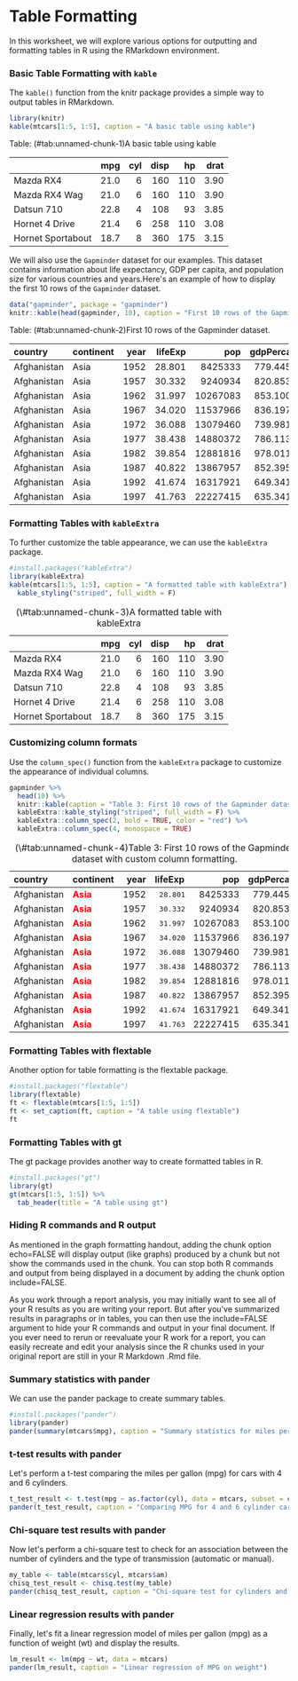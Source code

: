 # Table Formatting

In this worksheet, we will explore various options for outputting and formatting tables in R using the RMarkdown environment.

### Basic Table Formatting with `kable`

The `kable()` function from the knitr package provides a simple way to output tables in RMarkdown.


```r
library(knitr)
kable(mtcars[1:5, 1:5], caption = "A basic table using kable")
```



Table: (\#tab:unnamed-chunk-1)A basic table using kable

|                  |  mpg| cyl| disp|  hp| drat|
|:-----------------|----:|---:|----:|---:|----:|
|Mazda RX4         | 21.0|   6|  160| 110| 3.90|
|Mazda RX4 Wag     | 21.0|   6|  160| 110| 3.90|
|Datsun 710        | 22.8|   4|  108|  93| 3.85|
|Hornet 4 Drive    | 21.4|   6|  258| 110| 3.08|
|Hornet Sportabout | 18.7|   8|  360| 175| 3.15|

We will also use the `Gapminder` dataset for our examples. This dataset contains information about life expectancy, GDP per capita, and population size for various countries and years.Here's an example of how to display the first 10 rows of the `Gapminder` dataset.


```r
data("gapminder", package = "gapminder")
knitr::kable(head(gapminder, 10), caption = "First 10 rows of the Gapminder dataset.")
```



Table: (\#tab:unnamed-chunk-2)First 10 rows of the Gapminder dataset.

|country     |continent | year| lifeExp|      pop| gdpPercap|
|:-----------|:---------|----:|-------:|--------:|---------:|
|Afghanistan |Asia      | 1952|  28.801|  8425333|  779.4453|
|Afghanistan |Asia      | 1957|  30.332|  9240934|  820.8530|
|Afghanistan |Asia      | 1962|  31.997| 10267083|  853.1007|
|Afghanistan |Asia      | 1967|  34.020| 11537966|  836.1971|
|Afghanistan |Asia      | 1972|  36.088| 13079460|  739.9811|
|Afghanistan |Asia      | 1977|  38.438| 14880372|  786.1134|
|Afghanistan |Asia      | 1982|  39.854| 12881816|  978.0114|
|Afghanistan |Asia      | 1987|  40.822| 13867957|  852.3959|
|Afghanistan |Asia      | 1992|  41.674| 16317921|  649.3414|
|Afghanistan |Asia      | 1997|  41.763| 22227415|  635.3414|

### Formatting Tables with `kableExtra`

To further customize the table appearance, we can use the `kableExtra` package.


```r
#install.packages("kableExtra") 
library(kableExtra)
kable(mtcars[1:5, 1:5], caption = "A formatted table with kableExtra") %>%
  kable_styling("striped", full_width = F)
```

<table class="table table-striped" style="width: auto !important; margin-left: auto; margin-right: auto;">
<caption>(\#tab:unnamed-chunk-3)A formatted table with kableExtra</caption>
 <thead>
  <tr>
   <th style="text-align:left;">   </th>
   <th style="text-align:right;"> mpg </th>
   <th style="text-align:right;"> cyl </th>
   <th style="text-align:right;"> disp </th>
   <th style="text-align:right;"> hp </th>
   <th style="text-align:right;"> drat </th>
  </tr>
 </thead>
<tbody>
  <tr>
   <td style="text-align:left;"> Mazda RX4 </td>
   <td style="text-align:right;"> 21.0 </td>
   <td style="text-align:right;"> 6 </td>
   <td style="text-align:right;"> 160 </td>
   <td style="text-align:right;"> 110 </td>
   <td style="text-align:right;"> 3.90 </td>
  </tr>
  <tr>
   <td style="text-align:left;"> Mazda RX4 Wag </td>
   <td style="text-align:right;"> 21.0 </td>
   <td style="text-align:right;"> 6 </td>
   <td style="text-align:right;"> 160 </td>
   <td style="text-align:right;"> 110 </td>
   <td style="text-align:right;"> 3.90 </td>
  </tr>
  <tr>
   <td style="text-align:left;"> Datsun 710 </td>
   <td style="text-align:right;"> 22.8 </td>
   <td style="text-align:right;"> 4 </td>
   <td style="text-align:right;"> 108 </td>
   <td style="text-align:right;"> 93 </td>
   <td style="text-align:right;"> 3.85 </td>
  </tr>
  <tr>
   <td style="text-align:left;"> Hornet 4 Drive </td>
   <td style="text-align:right;"> 21.4 </td>
   <td style="text-align:right;"> 6 </td>
   <td style="text-align:right;"> 258 </td>
   <td style="text-align:right;"> 110 </td>
   <td style="text-align:right;"> 3.08 </td>
  </tr>
  <tr>
   <td style="text-align:left;"> Hornet Sportabout </td>
   <td style="text-align:right;"> 18.7 </td>
   <td style="text-align:right;"> 8 </td>
   <td style="text-align:right;"> 360 </td>
   <td style="text-align:right;"> 175 </td>
   <td style="text-align:right;"> 3.15 </td>
  </tr>
</tbody>
</table>


### Customizing column formats

Use the `column_spec()` function from the `kableExtra` package to customize the appearance of individual columns.


```r
gapminder %>%
  head(10) %>%
  knitr::kable(caption = "Table 3: First 10 rows of the Gapminder dataset with custom column formatting.") %>%
  kableExtra::kable_styling("striped", full_width = F) %>%
  kableExtra::column_spec(2, bold = TRUE, color = "red") %>%
  kableExtra::column_spec(4, monospace = TRUE)
```

<table class="table table-striped" style="width: auto !important; margin-left: auto; margin-right: auto;">
<caption>(\#tab:unnamed-chunk-4)Table 3: First 10 rows of the Gapminder dataset with custom column formatting.</caption>
 <thead>
  <tr>
   <th style="text-align:left;"> country </th>
   <th style="text-align:left;"> continent </th>
   <th style="text-align:right;"> year </th>
   <th style="text-align:right;"> lifeExp </th>
   <th style="text-align:right;"> pop </th>
   <th style="text-align:right;"> gdpPercap </th>
  </tr>
 </thead>
<tbody>
  <tr>
   <td style="text-align:left;"> Afghanistan </td>
   <td style="text-align:left;font-weight: bold;color: red !important;"> Asia </td>
   <td style="text-align:right;"> 1952 </td>
   <td style="text-align:right;font-family: monospace;"> 28.801 </td>
   <td style="text-align:right;"> 8425333 </td>
   <td style="text-align:right;"> 779.4453 </td>
  </tr>
  <tr>
   <td style="text-align:left;"> Afghanistan </td>
   <td style="text-align:left;font-weight: bold;color: red !important;"> Asia </td>
   <td style="text-align:right;"> 1957 </td>
   <td style="text-align:right;font-family: monospace;"> 30.332 </td>
   <td style="text-align:right;"> 9240934 </td>
   <td style="text-align:right;"> 820.8530 </td>
  </tr>
  <tr>
   <td style="text-align:left;"> Afghanistan </td>
   <td style="text-align:left;font-weight: bold;color: red !important;"> Asia </td>
   <td style="text-align:right;"> 1962 </td>
   <td style="text-align:right;font-family: monospace;"> 31.997 </td>
   <td style="text-align:right;"> 10267083 </td>
   <td style="text-align:right;"> 853.1007 </td>
  </tr>
  <tr>
   <td style="text-align:left;"> Afghanistan </td>
   <td style="text-align:left;font-weight: bold;color: red !important;"> Asia </td>
   <td style="text-align:right;"> 1967 </td>
   <td style="text-align:right;font-family: monospace;"> 34.020 </td>
   <td style="text-align:right;"> 11537966 </td>
   <td style="text-align:right;"> 836.1971 </td>
  </tr>
  <tr>
   <td style="text-align:left;"> Afghanistan </td>
   <td style="text-align:left;font-weight: bold;color: red !important;"> Asia </td>
   <td style="text-align:right;"> 1972 </td>
   <td style="text-align:right;font-family: monospace;"> 36.088 </td>
   <td style="text-align:right;"> 13079460 </td>
   <td style="text-align:right;"> 739.9811 </td>
  </tr>
  <tr>
   <td style="text-align:left;"> Afghanistan </td>
   <td style="text-align:left;font-weight: bold;color: red !important;"> Asia </td>
   <td style="text-align:right;"> 1977 </td>
   <td style="text-align:right;font-family: monospace;"> 38.438 </td>
   <td style="text-align:right;"> 14880372 </td>
   <td style="text-align:right;"> 786.1134 </td>
  </tr>
  <tr>
   <td style="text-align:left;"> Afghanistan </td>
   <td style="text-align:left;font-weight: bold;color: red !important;"> Asia </td>
   <td style="text-align:right;"> 1982 </td>
   <td style="text-align:right;font-family: monospace;"> 39.854 </td>
   <td style="text-align:right;"> 12881816 </td>
   <td style="text-align:right;"> 978.0114 </td>
  </tr>
  <tr>
   <td style="text-align:left;"> Afghanistan </td>
   <td style="text-align:left;font-weight: bold;color: red !important;"> Asia </td>
   <td style="text-align:right;"> 1987 </td>
   <td style="text-align:right;font-family: monospace;"> 40.822 </td>
   <td style="text-align:right;"> 13867957 </td>
   <td style="text-align:right;"> 852.3959 </td>
  </tr>
  <tr>
   <td style="text-align:left;"> Afghanistan </td>
   <td style="text-align:left;font-weight: bold;color: red !important;"> Asia </td>
   <td style="text-align:right;"> 1992 </td>
   <td style="text-align:right;font-family: monospace;"> 41.674 </td>
   <td style="text-align:right;"> 16317921 </td>
   <td style="text-align:right;"> 649.3414 </td>
  </tr>
  <tr>
   <td style="text-align:left;"> Afghanistan </td>
   <td style="text-align:left;font-weight: bold;color: red !important;"> Asia </td>
   <td style="text-align:right;"> 1997 </td>
   <td style="text-align:right;font-family: monospace;"> 41.763 </td>
   <td style="text-align:right;"> 22227415 </td>
   <td style="text-align:right;"> 635.3414 </td>
  </tr>
</tbody>
</table>


### Formatting Tables with flextable

Another option for table formatting is the flextable package.


```r
#install.packages("flextable")
library(flextable)
ft <- flextable(mtcars[1:5, 1:5])
ft <- set_caption(ft, caption = "A table using flextable")
ft
```


### Formatting Tables with gt

The gt package provides another way to create formatted tables in R.


```r
#install.packages("gt")
library(gt)
gt(mtcars[1:5, 1:5]) %>%
  tab_header(title = "A table using gt")
```



### Hiding R commands and R output

As mentioned in the graph formatting handout, adding the chunk option echo=FALSE will display output (like graphs) produced by a chunk but not show the commands used in the chunk. You can stop both R commands and output from being displayed in a document by adding the chunk option include=FALSE.

As you work through a report analysis, you may initially want to see all of your R results as you are writing your report. But after you've summarized results in paragraphs or in tables, you can then use the include=FALSE argument to hide your R commands and output in your final document. If you ever need to rerun or reevaluate your R work for a report, you can easily recreate and edit your analysis since the R chunks used in your original report are still in your R Markdown .Rmd file.



### Summary statistics with pander

We can use the pander package to create summary tables.


```r
#install.packages("pander")
library(pander)
pander(summary(mtcars$mpg), caption = "Summary statistics for miles per gallon")
```


### t-test results with pander

Let's perform a t-test comparing the miles per gallon (mpg) for cars with 4 and 6 cylinders.


```r
t_test_result <- t.test(mpg ~ as.factor(cyl), data = mtcars, subset = cyl %in% c(4, 6))
pander(t_test_result, caption = "Comparing MPG for 4 and 6 cylinder cars")
```

### Chi-square test results with pander
Now let's perform a chi-square test to check for an association between the number of cylinders and the type of transmission (automatic or manual).


```r
my_table <- table(mtcars$cyl, mtcars$am)
chisq_test_result <- chisq.test(my_table)
pander(chisq_test_result, caption = "Chi-square test for cylinders and transmission type")
```

### Linear regression results with pander
Finally, let's fit a linear regression model of miles per gallon (mpg) as a function of weight (wt) and display the results.


```r
lm_result <- lm(mpg ~ wt, data = mtcars)
pander(lm_result, caption = "Linear regression of MPG on weight")
```

